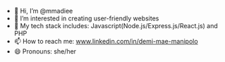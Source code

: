 - 👋 Hi, I’m @mmadiee
- 👀 I’m interested in creating user-friendly websites
- 🌱 My tech stack includes: Javascript(Node.js/Express.js/React.js) and PHP
- 📫 How to reach me: www.linkedin.com/in/demi-mae-manipolo
- 😄 Pronouns: she/her

<!---
mmadiee/mmadiee is a ✨ special ✨ repository because its `README.md` (this file) appears on your GitHub profile.
You can click the Preview link to take a look at your changes.
--->
